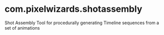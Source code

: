 # com.pixelwizards.shotassembly
Shot Assembly Tool for procedurally generating Timeline sequences from a set of animations
